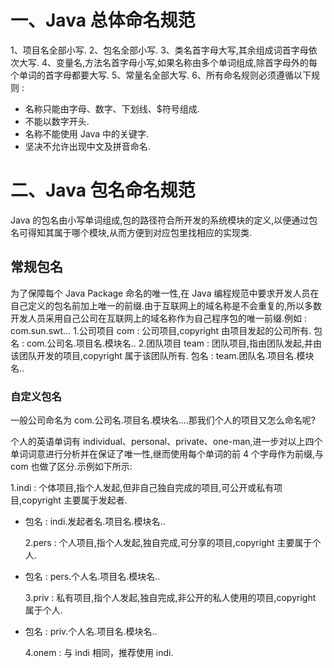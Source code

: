 # 一、Java 总体命名规范

1、项目名全部小写.
2、包名全部小写.
3、类名首字母大写,其余组成词首字母依次大写.
4、变量名,方法名首字母小写,如果名称由多个单词组成,除首字母外的每个单词的首字母都要大写.
5、常量名全部大写.
6、所有命名规则必须遵循以下规则 :

- 名称只能由字母、数字、下划线、$符号组成.
- 不能以数字开头.
- 名称不能使用 Java 中的关键字.
- 坚决不允许出现中文及拼音命名.

# 二、Java 包名命名规范

Java 的包名由小写单词组成,包的路径符合所开发的系统模块的定义,以便通过包名可得知其属于哪个模块,从而方便到对应包里找相应的实现类.

## 常规包名

为了保障每个 Java Package 命名的唯一性,在 Java 编程规范中要求开发人员在自己定义的包名前加上唯一的前缀.由于互联网上的域名称是不会重复的,所以多数开发人员采用自己公司在互联网上的域名称作为自己程序包的唯一前缀.例如 : com.sun.swt... 1.公司项目
com : 公司项目,copyright 由项目发起的公司所有.
包名 : com.公司名.项目名.模块名.. 2.团队项目
team : 团队项目,指由团队发起,并由该团队开发的项目,copyright 属于该团队所有.
包名 : team.团队名.项目名.模块名..

### 自定义包名

一般公司命名为 com.公司名.项目名.模块名....那我们个人的项目又怎么命名呢?

个人的英语单词有 individual、personal、private、one-man,进一步对以上四个单词词意进行分析并在保证了唯一性,继而使用每个单词的前 4 个字母作为前缀,与 com 也做了区分.示例如下所示:

1.indi : 个体项目,指个人发起,但非自己独自完成的项目,可公开或私有项目,copyright 主要属于发起者.

- 包名 : indi.发起者名.项目名.模块名..

  2.pers : 个人项目,指个人发起,独自完成,可分享的项目,copyright 主要属于个人.

- 包名 : pers.个人名.项目名.模块名..

  3.priv : 私有项目,指个人发起,独自完成,非公开的私人使用的项目,copyright 属于个人.

- 包名 : priv.个人名.项目名.模块名..

  4.onem : 与 indi 相同，推荐使用 indi.
